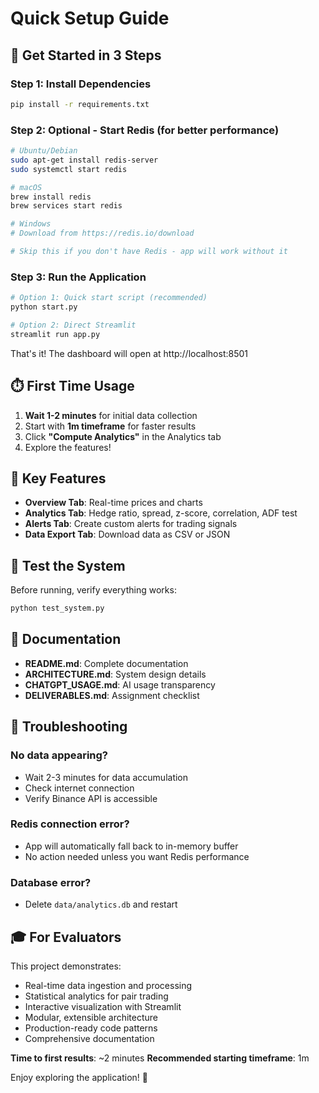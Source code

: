 # Quick Setup Guide

## 🚀 Get Started in 3 Steps

### Step 1: Install Dependencies
```bash
pip install -r requirements.txt
```

### Step 2: Optional - Start Redis (for better performance)
```bash
# Ubuntu/Debian
sudo apt-get install redis-server
sudo systemctl start redis

# macOS  
brew install redis
brew services start redis

# Windows
# Download from https://redis.io/download

# Skip this if you don't have Redis - app will work without it
```

### Step 3: Run the Application
```bash
# Option 1: Quick start script (recommended)
python start.py

# Option 2: Direct Streamlit
streamlit run app.py
```

That's it! The dashboard will open at http://localhost:8501

## ⏱️ First Time Usage

1. **Wait 1-2 minutes** for initial data collection
2. Start with **1m timeframe** for faster results
3. Click **"Compute Analytics"** in the Analytics tab
4. Explore the features!

## 🎯 Key Features

- **Overview Tab**: Real-time prices and charts
- **Analytics Tab**: Hedge ratio, spread, z-score, correlation, ADF test
- **Alerts Tab**: Create custom alerts for trading signals
- **Data Export Tab**: Download data as CSV or JSON

## 🧪 Test the System

Before running, verify everything works:
```bash
python test_system.py
```

## 📖 Documentation

- **README.md**: Complete documentation
- **ARCHITECTURE.md**: System design details
- **CHATGPT_USAGE.md**: AI usage transparency
- **DELIVERABLES.md**: Assignment checklist

## 🐛 Troubleshooting

### No data appearing?
- Wait 2-3 minutes for data accumulation
- Check internet connection
- Verify Binance API is accessible

### Redis connection error?
- App will automatically fall back to in-memory buffer
- No action needed unless you want Redis performance

### Database error?
- Delete `data/analytics.db` and restart

## 🎓 For Evaluators

This project demonstrates:
- Real-time data ingestion and processing
- Statistical analytics for pair trading
- Interactive visualization with Streamlit
- Modular, extensible architecture
- Production-ready code patterns
- Comprehensive documentation

**Time to first results**: ~2 minutes
**Recommended starting timeframe**: 1m

Enjoy exploring the application! 🎉
